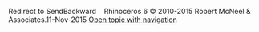 ---
---

Redirect to SendBackward&#160;
&#160;
Rhinoceros 6 © 2010-2015 Robert McNeel &amp; Associates.11-Nov-2015
 [Open topic with navigation](sendbackward.html) 


